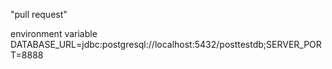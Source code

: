 "pull request"

environment variable
DATABASE_URL=jdbc:postgresql://localhost:5432/posttestdb;SERVER_PORT=8888